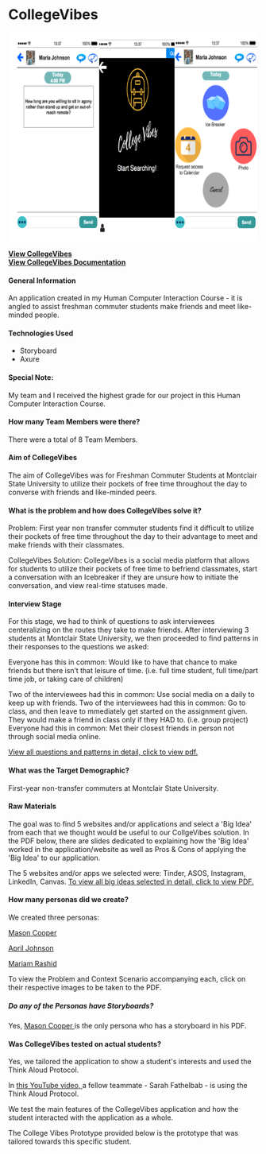 # CollegeVibes
<p align="center">
  <img src="/collegevibes.png" height= "420" width="600"/>
</p>

**[View CollegeVibes](https://9te13l.axshare.com/?#g=1&p=home)**
<br> 
**[View CollegeVibes Documentation](https://saharafathelbab.github.io/portfolio/documentation/CollegeVibes_Documentation/collegevibesinfo.html?)**

#### General Information

An application created in my Human Computer Interaction Course -
it is angled to assist freshman commuter students make friends and
meet like-minded people.

#### Technologies Used

* Storyboard
* Axure

#### Special Note:

My team and I received the highest grade for our project in this Human Computer Interaction Course.

#### How many Team Members were there?

There were a total of 8 Team Members.

#### Aim of CollegeVibes

The aim of CollegeVibes was for Freshman Commuter Students at Montclair State University to utilize their pockets of free time throughout the day to converse with friends and like-minded peers.

#### What is the problem and how does CollegeVibes solve it?

Problem: First year non transfer commuter students find it difficult to utilize their pockets of free time throughout the day to their advantage to meet and make friends with their classmates.

CollegeVibes Solution: CollegeVibes is a social media platform that allows for students to utilize their pockets of free time to befriend classmates, start a conversation with an Icebreaker if they are unsure how to initiate the conversation, and view real-time statuses made.

#### Interview Stage
For this stage, we had to think of questions to ask interviewees centeralizing on the routes they take to make friends. After
interviewing 3 students at Montclair State University, we then proceeded to find patterns in their responses to
the questions we asked:

Everyone has this in common: Would like to have that chance to make friends but there isn’t that leisure of time. (i.e. full time student, full time/part time job, or taking care of children)

Two of the interviewees had this in common: Use social media on a daily to keep up with friends.
Two of the interviewees had this in common: Go to class, and then leave to mmediately get started on the assignment given. They would make a friend in class only if they HAD to. (i.e. group project)
Everyone had this in common: Met their closest friends in person not through social media online.

<a href = "CSIT335 - Interview Stage.pdf"> View all questions and patterns in detail, click to view pdf. </a>

#### What was the Target Demographic?

First-year non-transfer commuters at Montclair State University.

#### Raw Materials
The goal was to find 5 websites and/or applications and select a 'Big Idea' from each that we thought would be useful to our CollgeVibes solution. In the PDF below, there are slides dedicated to explaining how the 'Big Idea' worked in the application/website as well as Pros & Cons of applying the 'Big Idea' to our application.

The 5 websites and/or apps we selected were: Tinder, ASOS, Instagram, LinkedIn, Canvas.
<a href = "Raw Materials.pdf">To view all big ideas selected in detail, click to view PDF. </a>

#### How many personas did we create? 
We created three personas:

<a href = "Persona1.pdf">Mason Cooper </a>

<a href = "Persona2.pdf"> April Johnson </a>


<a href = "Persona3.pdf"> Mariam Rashid </a>

To view the Problem and Context Scenario accompanying each, click on their respective images to be taken to the PDF. 

##### Do any of the Personas have Storyboards?
Yes, <a href = "Persona1.pdf"> Mason Cooper </a> is the only persona who has a storyboard in his PDF.

#### Was CollegeVibes tested on actual students?
Yes, we tailored the application to show a student's interests and used the Think Aloud Protocol.

In <a class = "link_pdf_color" href = "https://www.youtube.com/watch?v=Gr4zV6xKlZI"> this YouTube video, </a> a fellow teammate - Sarah Fathelbab - is using the Think Aloud Protocol.

We test the main features of the CollegeVibes application and how the student interacted with the application as a whole.

The College Vibes Prototype provided below is the prototype that was tailored towards this specific student.
